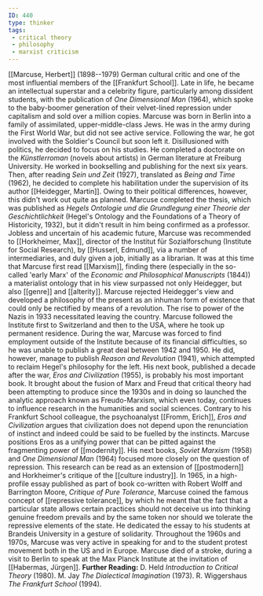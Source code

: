 ```yaml
---
ID: 440
type: thinker
tags: 
 - critical theory
 - philosophy
 - marxist criticism
---
```


[[Marcuse, Herbert]]
(1898--1979) German cultural critic and one of the most influential
members of the [[Frankfurt School]]. Late in life, he
became an intellectual superstar and a celebrity figure, particularly
among dissident students, with the publication of *One Dimensional Man*
(1964), which spoke to the baby-boomer generation of their velvet-lined
repression under capitalism and sold over a million copies.
Marcuse was born in Berlin into a family of assimilated,
upper-middle-class Jews. He was in the army during the First World War,
but did not see active service. Following the war, he got involved with
the Soldier's Council but soon left it. Disillusioned with politics, he
decided to focus on his studies. He completed a doctorate on the
*Künstlerroman* (novels about artists) in German literature at Freiburg
University. He worked in bookselling and publishing for the next six
years. Then, after reading *Sein und Zeit* (1927), translated as *Being and Time* (1962), he decided to complete his habilitation under the
supervision of its author [[Heidegger, Martin]]. Owing to their
political differences, however, this didn't work out quite as planned.
Marcuse completed the thesis, which was published as *Hegels Ontologie
und die Grundlegung einer Theorie der Geschichtlichkeit* (Hegel's
Ontology and the Foundations of a Theory of Historicity, 1932), but it
didn't result in him being confirmed as a professor.
Jobless and uncertain of his academic future, Marcuse was recommended to [[Horkheimer, Max]], director
of the Institut für Sozialforschung (Institute for Social Research), by
[[Husserl, Edmund]], via a
number of intermediaries, and duly given a job, initially as a
librarian. It was at this time that Marcuse first read
[[Marxism]], finding there
(especially in the so-called 'early Marx' of the *Economic and
Philosophical Manuscripts* (1844)) a materialist ontology that in his
view surpassed not only Heidegger, but also
[[genre]] and
[[alterity]]. Marcuse rejected
Heidegger's view and developed a philosophy of the present as an inhuman
form of existence that could only be rectified by means of a revolution.
The rise to power of the Nazis in 1933 necessitated leaving the country.
Marcuse followed the Institute first to Switzerland and then to the USA,
where he took up permanent residence.
During the war, Marcuse was forced to find employment outside of the
Institute because of its financial difficulties, so he was unable to
publish a great deal between 1942 and 1950. He did, however, manage to
publish *Reason and Revolution* (1941), which attempted to reclaim
Hegel's philosophy for the left. His next book, published a decade after
the war, *Eros and Civilization* (1955), is probably his most important
book. It brought about the fusion of Marx and Freud that critical theory
had been attempting to produce since the 1930s and in doing so launched
the analytic approach known as Freudo-Marxism, which even today,
continues to influence research in the humanities and social sciences.
Contrary to his Frankfurt School colleague, the psychoanalyst [[Fromm, Erich]], *Eros and
Civilization* argues that civilization does not depend upon the
renunciation of instinct and indeed could be said to be fuelled by the
instincts. Marcuse positions Eros as a unifying power that can be pitted
against the fragmenting power of
[[modernity]].
His next books, *Soviet Marxism* (1958) and *One Dimensional Man* (1964)
focused more closely on the question of repression. This research can be
read as an extension of
[[postmodern]] and Horkheimer's
critique of the [[culture industry]]. In 1965, in a
high-profile essay published as part of book co-written with Robert
Wolff and Barrington Moore, *Critique of Pure Tolerance*, Marcuse coined
the famous concept of [[repressive tolerance]], by which he meant
that the fact that a particular state allows certain practices should
not deceive us into thinking genuine freedom prevails and by the same
token nor should we tolerate the repressive elements of the state. He
dedicated the essay to his students at Brandeis University in a gesture
of solidarity. Throughout the 1960s and 1970s, Marcuse was very active
in speaking for and to the student protest movement both in the US and
in Europe.
Marcuse died of a stroke, during a visit to Berlin to speak at the Max
Planck Institute at the invitation of [[Habermas, Jürgen]].
**Further Reading:** D. Held *Introduction to Critical Theory* (1980).
M. Jay *The Dialectical Imagination* (1973).
R. Wiggershaus *The Frankfurt School* (1994).
